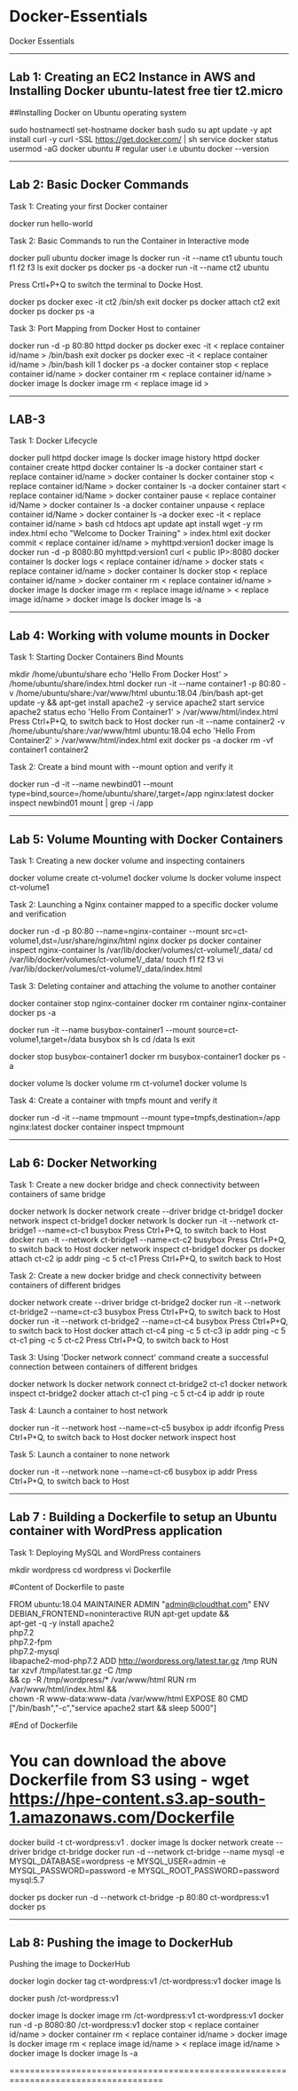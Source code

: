# Docker-Essentials
Docker Essentials 

----------------------------------------------------------------------
Lab 1: Creating an EC2 Instance in AWS and Installing Docker
ubuntu-latest
free tier
t2.micro
----------------------------------------------------------------------

##Installing Docker on Ubuntu operating system 

sudo hostnamectl set-hostname docker
bash
sudo su
apt update -y
apt install curl -y
curl -SSL https://get.docker.com/ | sh
service docker status
usermod -aG docker ubuntu   # regular user i.e ubuntu
docker --version

-----------------------------------------------------------------------
Lab 2: Basic Docker Commands
-----------------------------------------------------------------------
Task 1: Creating your first Docker container

docker run hello-world

Task 2: Basic Commands to run the Container in Interactive mode

docker pull ubuntu
docker image ls
docker run -it --name ct1 ubuntu
touch f1 f2 f3
ls
exit
docker ps
docker ps -a
docker run -it --name ct2 ubuntu

Press Crtl+P+Q to switch the terminal to Docke Host.

docker ps
docker exec -it ct2 /bin/sh
exit
docker ps
docker attach ct2
exit
docker ps
docker ps -a

Task 3: Port Mapping from Docker Host to container

docker run -d -p 80:80 httpd
docker ps
docker exec -it < replace container id/name > /bin/bash
exit
docker ps
docker exec -it < replace container id/name > /bin/bash
kill 1
docker ps -a
docker container stop < replace container id/name >
docker container rm < replace container id/name >
docker image ls
docker image rm < replace image id >

------------------------------------------------------------------------------------
LAB-3
------------------------------------------------------------------------------------
Task 1: Docker Lifecycle 

docker pull httpd
docker image ls
docker image history httpd
docker container create httpd
docker container ls -a
docker container start < replace container id/name >
docker container ls
docker container stop < replace container id/Name >
docker container ls -a
docker container start < replace container id/Name >
docker container pause < replace container id/Name >
docker container ls -a
docker container unpause < replace container id/Name >
docker container ls -a
docker exec -it < replace container id/name > bash
cd htdocs
apt update
apt install wget -y
rm index.html
echo "Welcome to Docker Training" > index.html
exit
docker commit < replace container id/name > myhttpd:version1
docker image ls
docker run -d -p 8080:80 myhttpd:version1
curl < public IP>:8080
docker container ls
docker logs < replace container id/name >
docker stats < replace container id/name >
docker container ls
docker stop < replace container id/name >
docker container rm < replace container id/name >
docker image ls
docker image rm < replace image id/name > < replace image id/name >
docker image ls
docker image ls -a




------------------------------------------------------------------------------------
Lab 4: Working with volume mounts in Docker
------------------------------------------------------------------------------------
Task 1: Starting Docker Containers Bind Mounts

mkdir /home/ubuntu/share
echo 'Hello From Docker Host' > /home/ubuntu/share/index.html
docker run -it --name container1 -p 80:80 -v /home/ubuntu/share:/var/www/html ubuntu:18.04 /bin/bash
apt-get update -y && apt-get install apache2 -y
service apache2 start
service apache2 status
echo 'Hello From Container1' > /var/www/html/index.html 
Press Ctrl+P+Q, to switch back to Host
docker run -it --name container2 -v /home/ubuntu/share:/var/www/html ubuntu:18.04
echo 'Hello From Container2' > /var/www/html/index.html 
exit
docker ps -a
docker rm -vf container1 container2 

Task 2: Create a bind mount with --mount option and verify it

docker run -d -it --name newbind01 --mount type=bind,source=/home/ubuntu/share/,target=/app nginx:latest
docker inspect newbind01
mount | grep -i /app


------------------------------------------------------------------------------------
Lab 5: Volume Mounting with Docker Containers
------------------------------------------------------------------------------------ 

Task 1: Creating a new docker volume and inspecting containers


docker volume create ct-volume1
docker volume ls
docker volume inspect ct-volume1

Task 2: Launching a Nginx container mapped to a specific docker volume and verification

docker run -d -p 80:80 --name=nginx-container --mount src=ct-volume1,dst=/usr/share/nginx/html nginx
docker ps
docker container inspect nginx-container
ls /var/lib/docker/volumes/ct-volume1/_data/ 
cd /var/lib/docker/volumes/ct-volume1/_data/ 
touch f1 f2 f3
vi /var/lib/docker/volumes/ct-volume1/_data/index.html

Task 3: Deleting container and attaching the volume to another container

docker container stop nginx-container
docker rm container nginx-container
docker ps -a

docker run -it --name busybox-container1 --mount source=ct-volume1,target=/data busybox sh
ls
cd /data
ls
exit

docker stop busybox-container1
docker rm busybox-container1
docker ps -a

docker volume ls
docker volume rm ct-volume1
docker volume ls

Task 4: Create a container with tmpfs mount and verify it

docker run -d -it --name tmpmount --mount type=tmpfs,destination=/app nginx:latest
docker container inspect tmpmount



------------------------------------------------------------------------------------
Lab 6: Docker Networking 
------------------------------------------------------------------------------------

Task 1: Create a new docker bridge and check connectivity between containers of same bridge

docker network ls
docker network create --driver bridge ct-bridge1
docker network inspect ct-bridge1
docker network ls
docker run -it --network ct-bridge1 --name=ct-c1 busybox
Press Ctrl+P+Q, to switch back to Host
docker run -it --network ct-bridge1 --name=ct-c2 busybox
Press Ctrl+P+Q, to switch back to Host
docker network inspect ct-bridge1
docker ps
docker attach ct-c2
ip addr
ping -c 5 ct-c1
Press Ctrl+P+Q, to switch back to Host


Task 2: Create a new docker bridge and check connectivity between containers of different bridges

docker network create --driver bridge ct-bridge2
docker run -it --network ct-bridge2 --name=ct-c3 busybox
Press Ctrl+P+Q, to switch back to Host
docker run -it --network ct-bridge2 --name=ct-c4 busybox 
Press Ctrl+P+Q, to switch back to Host
docker attach ct-c4
ping -c 5 ct-c3
ip addr
ping -c 5 ct-c1
ping -c 5 ct-c2
Press Ctrl+P+Q, to switch back to Host


Task 3: Using 'Docker network connect' command create a successful connection between containers of different bridges

docker network ls
docker network connect ct-bridge2 ct-c1
docker network inspect ct-bridge2
docker attach ct-c1
ping -c 5 ct-c4
ip addr
ip route

Task 4: Launch a container to host network

docker run -it --network host --name=ct-c5 busybox
ip addr
ifconfig
Press Ctrl+P+Q, to switch back to Host
docker network inspect host

Task 5: Launch a container to none network 

docker run -it --network none --name=ct-c6 busybox
ip addr
Press Ctrl+P+Q, to switch back to Host

------------------------------------------------------------------------------------
Lab 7 : Building a Dockerfile to setup an Ubuntu container with WordPress application
------------------------------------------------------------------------------------
Task 1: Deploying MySQL and WordPress containers

mkdir wordpress
cd wordpress
vi Dockerfile

#Content of Dockerfile to paste

FROM ubuntu:18.04
MAINTAINER ADMIN "admin@cloudthat.com"
ENV DEBIAN_FRONTEND=noninteractive
RUN apt-get update && \
apt-get -q -y install apache2 \
php7.2 \
php7.2-fpm \
php7.2-mysql \
libapache2-mod-php7.2
ADD http://wordpress.org/latest.tar.gz /tmp
RUN tar xzvf /tmp/latest.tar.gz -C /tmp  \
&& cp -R /tmp/wordpress/* /var/www/html
RUN rm /var/www/html/index.html && \
chown -R www-data:www-data /var/www/html
EXPOSE 80
CMD ["/bin/bash","-c","service apache2 start && sleep 5000"]


#End of Dockerfile

# You can download the above Dockerfile from S3 using - wget https://hpe-content.s3.ap-south-1.amazonaws.com/Dockerfile

docker build -t ct-wordpress:v1 .
docker image ls
docker network create --driver bridge ct-bridge 
docker run -d --network ct-bridge --name mysql -e MYSQL_DATABASE=wordpress -e MYSQL_USER=admin -e MYSQL_PASSWORD=password -e MYSQL_ROOT_PASSWORD=password mysql:5.7

docker ps 
docker run -d --network ct-bridge -p 80:80 ct-wordpress:v1
docker ps

------------------------------------------------------------------------------------
Lab 8: Pushing the image to DockerHub
------------------------------------------------------------------------------------
Pushing the image to DockerHub

docker login
docker tag ct-wordpress:v1 <replace your dockerhub account name>/ct-wordpress:v1
docker image ls

docker push <replace your dockerhub account name>/ct-wordpress:v1

docker image ls
docker image rm <replace your dockerhub account name>/ct-wordpress:v1 ct-wordpress:v1
docker run -d -p 8080:80 <replace your dockerhub account name>/ct-wordpress:v1
docker stop < replace container id/name >
docker container rm < replace container id/name >
docker image ls
docker image rm < replace image id/name > < replace image id/name >
docker image ls
docker image ls -a

====================================================================================

